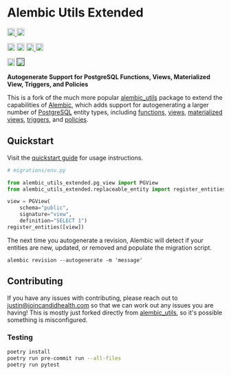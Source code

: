 # Alembic Utils Extended

<p>
    <a href="https://github.com/candidhealth/alembic-utils-extended/actions">
        <img src="https://github.com/candidhealth/alembic-utils-extended/workflows/Tests/badge.svg" alt="Test Status" height="18">
    </a>
    <a href="https://github.com/candidhealth/alembic-utils-extended/actions">
        <img src="https://github.com/candidhealth/alembic-utils-extended/workflows/pre-commit%20hooks/badge.svg" alt="Pre-commit Status" height="18">
    </a>
</p>
<p>
    <a href="https://github.com/candidhealth/alembic-utils-extended/blob/master/LICENSE"><img src="https://img.shields.io/pypi/l/markdown-subtemplate.svg" alt="License" height="18"></a>
    <a href="https://badge.fury.io/py/alembic-utils-extended"><img src="https://badge.fury.io/py/alembic-utils-extended.svg" alt="PyPI version" height="18"></a>
    <a href="https://github.com/psf/black">
        <img src="https://img.shields.io/badge/code%20style-black-000000.svg" alt="Codestyle Black" height="18">
    </a>
    <a href="https://pypi.org/project/alembic-utils-extended/"><img src="https://img.shields.io/pypi/dm/alembic-utils-extended.svg" alt="Download count" height="18"></a>
</p>
<p>
    <a href="https://www.python.org/downloads/"><img src="https://img.shields.io/badge/python-3.10+-blue.svg" alt="Python version" height="18"></a>
    <a href=""><img src="https://img.shields.io/badge/postgresql-11+-blue.svg" alt="PostgreSQL version" height="18"></a>
</p>

**Autogenerate Support for PostgreSQL Functions, Views, Materialized View, Triggers, and Policies**

This is a fork of the much more popular [alembic_utils](https://github.com/candidhealth/alembic-utils-extended) package
to extend the capabilities of [Alembic](https://alembic.sqlalchemy.org/en/latest/), which adds support for
autogenerating a larger number of [PostgreSQL](https://www.postgresql.org/) entity types,
including [functions](https://www.postgresql.org/docs/current/sql-createfunction.html), [views](https://www.postgresql.org/docs/current/sql-createview.html), [materialized views](https://www.postgresql.org/docs/current/sql-creatematerializedview.html), [triggers](https://www.postgresql.org/docs/current/sql-createtrigger.html),
and [policies](https://www.postgresql.org/docs/current/sql-createpolicy.html).

## Quickstart

Visit the [quickstart guide](docs/quickstart.md) for usage instructions.

```python
# migrations/env.py

from alembic_utils_extended.pg_view import PGView
from alembic_utils_extended.replaceable_entity import register_entities

view = PGView(
    schema="public",
    signature="view",
    definition="SELECT 1")
register_entities([view])
```

The next time you autogenerate a revision, Alembic will detect if your entities are new, updated, or removed and
populate the migration script.

```shell
alembic revision --autogenerate -m 'message'
```

## Contributing

If you have any issues with contributing, please reach out to justin@joincandidhealth.com so that we can work out any
issues you are having! This is mostly just forked directly
from [alembic_utils](https://github.com/candidhealth/alembic-utils-extended), so it's possible something is
misconfigured.

### Testing

```bash
poetry install
poetry run pre-commit run --all-files
poetry run pytest
```

